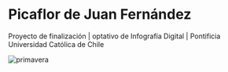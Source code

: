 # Picaflor de Juan Fernández

Proyecto de finalización | optativo de Infografía Digital | Pontificia Universidad Católica de Chile

![primavera](https://github.com/user-attachments/assets/08949841-ab92-4ef7-9599-15bb9b807b63) 
